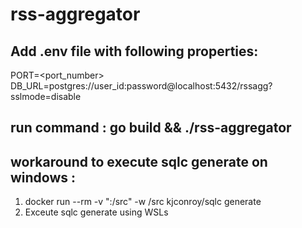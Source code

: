# rss-aggregator

## Add .env file with following properties:
PORT=<port_number>
DB_URL=postgres://user_id:password@localhost:5432/rssagg?sslmode=disable

## run command : go build && ./rss-aggregator

## workaround to execute sqlc generate on windows : 
1. docker run --rm -v "<root>:/src" -w /src kjconroy/sqlc generate
2. Exceute sqlc generate using WSLs